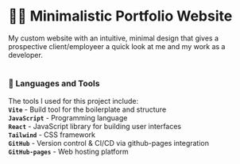 # 👨‍💻 Minimalistic Portfolio Website

My custom website with an intuitive, minimal design that gives a prospective client/employeer a quick look at me and my work as a developer.
#

### 🧰 Languages and Tools

The tools I used for this project include:<br/>
**`Vite`** - Build tool for the boilerplate and structure<br/>
**`JavaScript`** - Programming language<br/>
**`React`** - JavaScript library for building user interfaces<br/>
**`Tailwind`** - CSS framework<br/>
**`GitHub`** - Version control & CI/CD via github-pages integration<br/>
**`GitHub-pages`** - Web hosting platform<br/>

